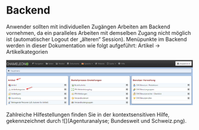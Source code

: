 # Backend                                         

Anwender sollten mit individuellen Zugängen Arbeiten am Backend vornehmen, da ein paralleles Arbeiten mit demselben Zugang nicht möglich ist (automatischer Logout der „älteren“ Session).
Menüpunkte im Backend werden in dieser Dokumentation wie folgt aufgeführt:
Artikel → Artikelkategorien

![](Chameleon_Anwenderdokumentation_Standardshop_V6.png)



Zahlreiche Hilfestellungen finden Sie in der kontextsensitiven Hilfe, gekennzeichnet durch ![](Agenturanalyse; Bundesweit und Schweiz.png).



